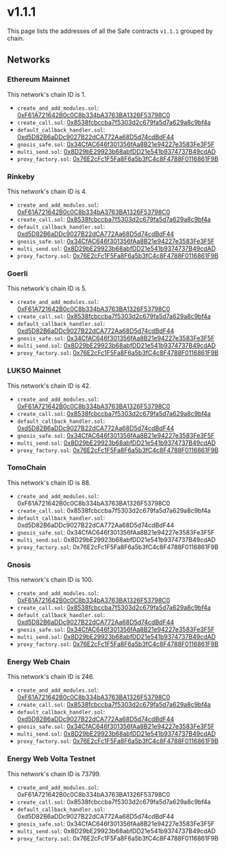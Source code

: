 # v1.1.1

This page lists the addresses of all the Safe contracts `v1.1.1` grouped by chain.

## Networks

### Ethereum Mainnet

This network's chain ID is 1.

- `create_and_add_modules.sol`: [0xF61A721642B0c0C8b334bA3763BA1326F53798C0](https://etherscan.io/address/0xF61A721642B0c0C8b334bA3763BA1326F53798C0)
- `create_call.sol`: [0x8538fcbccba7f5303d2c679fa5d7a629a8c9bf4a](https://etherscan.io/address/0x8538fcbccba7f5303d2c679fa5d7a629a8c9bf4a)
- `default_callback_handler.sol`: [0xd5D82B6aDDc9027B22dCA772Aa68D5d74cdBdF44](https://etherscan.io/address/0xd5D82B6aDDc9027B22dCA772Aa68D5d74cdBdF44)
- `gnosis_safe.sol`: [0x34CfAC646f301356fAa8B21e94227e3583Fe3F5F](https://etherscan.io/address/0x34CfAC646f301356fAa8B21e94227e3583Fe3F5F)
- `multi_send.sol`: [0x8D29bE29923b68abfDD21e541b9374737B49cdAD](https://etherscan.io/address/0x8D29bE29923b68abfDD21e541b9374737B49cdAD)
- `proxy_factory.sol`: [0x76E2cFc1F5Fa8F6a5b3fC4c8F4788F0116861F9B](https://etherscan.io/address/0x76E2cFc1F5Fa8F6a5b3fC4c8F4788F0116861F9B)


### Rinkeby

This network's chain ID is 4.

- `create_and_add_modules.sol`: [0xF61A721642B0c0C8b334bA3763BA1326F53798C0](https://rinkeby.etherscan.io/address/0xF61A721642B0c0C8b334bA3763BA1326F53798C0)
- `create_call.sol`: [0x8538fcbccba7f5303d2c679fa5d7a629a8c9bf4a](https://rinkeby.etherscan.io/address/0x8538fcbccba7f5303d2c679fa5d7a629a8c9bf4a)
- `default_callback_handler.sol`: [0xd5D82B6aDDc9027B22dCA772Aa68D5d74cdBdF44](https://rinkeby.etherscan.io/address/0xd5D82B6aDDc9027B22dCA772Aa68D5d74cdBdF44)
- `gnosis_safe.sol`: [0x34CfAC646f301356fAa8B21e94227e3583Fe3F5F](https://rinkeby.etherscan.io/address/0x34CfAC646f301356fAa8B21e94227e3583Fe3F5F)
- `multi_send.sol`: [0x8D29bE29923b68abfDD21e541b9374737B49cdAD](https://rinkeby.etherscan.io/address/0x8D29bE29923b68abfDD21e541b9374737B49cdAD)
- `proxy_factory.sol`: [0x76E2cFc1F5Fa8F6a5b3fC4c8F4788F0116861F9B](https://rinkeby.etherscan.io/address/0x76E2cFc1F5Fa8F6a5b3fC4c8F4788F0116861F9B)


### Goerli

This network's chain ID is 5.

- `create_and_add_modules.sol`: [0xF61A721642B0c0C8b334bA3763BA1326F53798C0](https://goerli.etherscan.io/address/0xF61A721642B0c0C8b334bA3763BA1326F53798C0)
- `create_call.sol`: [0x8538fcbccba7f5303d2c679fa5d7a629a8c9bf4a](https://goerli.etherscan.io/address/0x8538fcbccba7f5303d2c679fa5d7a629a8c9bf4a)
- `default_callback_handler.sol`: [0xd5D82B6aDDc9027B22dCA772Aa68D5d74cdBdF44](https://goerli.etherscan.io/address/0xd5D82B6aDDc9027B22dCA772Aa68D5d74cdBdF44)
- `gnosis_safe.sol`: [0x34CfAC646f301356fAa8B21e94227e3583Fe3F5F](https://goerli.etherscan.io/address/0x34CfAC646f301356fAa8B21e94227e3583Fe3F5F)
- `multi_send.sol`: [0x8D29bE29923b68abfDD21e541b9374737B49cdAD](https://goerli.etherscan.io/address/0x8D29bE29923b68abfDD21e541b9374737B49cdAD)
- `proxy_factory.sol`: [0x76E2cFc1F5Fa8F6a5b3fC4c8F4788F0116861F9B](https://goerli.etherscan.io/address/0x76E2cFc1F5Fa8F6a5b3fC4c8F4788F0116861F9B)


### LUKSO Mainnet

This network's chain ID is 42.

- `create_and_add_modules.sol`: [0xF61A721642B0c0C8b334bA3763BA1326F53798C0](https://explorer.execution.mainnet.lukso.network/address/0xF61A721642B0c0C8b334bA3763BA1326F53798C0)
- `create_call.sol`: [0x8538fcbccba7f5303d2c679fa5d7a629a8c9bf4a](https://explorer.execution.mainnet.lukso.network/address/0x8538fcbccba7f5303d2c679fa5d7a629a8c9bf4a)
- `default_callback_handler.sol`: [0xd5D82B6aDDc9027B22dCA772Aa68D5d74cdBdF44](https://explorer.execution.mainnet.lukso.network/address/0xd5D82B6aDDc9027B22dCA772Aa68D5d74cdBdF44)
- `gnosis_safe.sol`: [0x34CfAC646f301356fAa8B21e94227e3583Fe3F5F](https://explorer.execution.mainnet.lukso.network/address/0x34CfAC646f301356fAa8B21e94227e3583Fe3F5F)
- `multi_send.sol`: [0x8D29bE29923b68abfDD21e541b9374737B49cdAD](https://explorer.execution.mainnet.lukso.network/address/0x8D29bE29923b68abfDD21e541b9374737B49cdAD)
- `proxy_factory.sol`: [0x76E2cFc1F5Fa8F6a5b3fC4c8F4788F0116861F9B](https://explorer.execution.mainnet.lukso.network/address/0x76E2cFc1F5Fa8F6a5b3fC4c8F4788F0116861F9B)


### TomoChain

This network's chain ID is 88.

- `create_and_add_modules.sol`: 0xF61A721642B0c0C8b334bA3763BA1326F53798C0
- `create_call.sol`: 0x8538fcbccba7f5303d2c679fa5d7a629a8c9bf4a
- `default_callback_handler.sol`: 0xd5D82B6aDDc9027B22dCA772Aa68D5d74cdBdF44
- `gnosis_safe.sol`: 0x34CfAC646f301356fAa8B21e94227e3583Fe3F5F
- `multi_send.sol`: 0x8D29bE29923b68abfDD21e541b9374737B49cdAD
- `proxy_factory.sol`: 0x76E2cFc1F5Fa8F6a5b3fC4c8F4788F0116861F9B


### Gnosis

This network's chain ID is 100.

- `create_and_add_modules.sol`: [0xF61A721642B0c0C8b334bA3763BA1326F53798C0](https://gnosisscan.io/address/0xF61A721642B0c0C8b334bA3763BA1326F53798C0)
- `create_call.sol`: [0x8538fcbccba7f5303d2c679fa5d7a629a8c9bf4a](https://gnosisscan.io/address/0x8538fcbccba7f5303d2c679fa5d7a629a8c9bf4a)
- `default_callback_handler.sol`: [0xd5D82B6aDDc9027B22dCA772Aa68D5d74cdBdF44](https://gnosisscan.io/address/0xd5D82B6aDDc9027B22dCA772Aa68D5d74cdBdF44)
- `gnosis_safe.sol`: [0x34CfAC646f301356fAa8B21e94227e3583Fe3F5F](https://gnosisscan.io/address/0x34CfAC646f301356fAa8B21e94227e3583Fe3F5F)
- `multi_send.sol`: [0x8D29bE29923b68abfDD21e541b9374737B49cdAD](https://gnosisscan.io/address/0x8D29bE29923b68abfDD21e541b9374737B49cdAD)
- `proxy_factory.sol`: [0x76E2cFc1F5Fa8F6a5b3fC4c8F4788F0116861F9B](https://gnosisscan.io/address/0x76E2cFc1F5Fa8F6a5b3fC4c8F4788F0116861F9B)


### Energy Web Chain

This network's chain ID is 246.

- `create_and_add_modules.sol`: [0xF61A721642B0c0C8b334bA3763BA1326F53798C0](https://explorer.energyweb.org/address/0xF61A721642B0c0C8b334bA3763BA1326F53798C0)
- `create_call.sol`: [0x8538fcbccba7f5303d2c679fa5d7a629a8c9bf4a](https://explorer.energyweb.org/address/0x8538fcbccba7f5303d2c679fa5d7a629a8c9bf4a)
- `default_callback_handler.sol`: [0xd5D82B6aDDc9027B22dCA772Aa68D5d74cdBdF44](https://explorer.energyweb.org/address/0xd5D82B6aDDc9027B22dCA772Aa68D5d74cdBdF44)
- `gnosis_safe.sol`: [0x34CfAC646f301356fAa8B21e94227e3583Fe3F5F](https://explorer.energyweb.org/address/0x34CfAC646f301356fAa8B21e94227e3583Fe3F5F)
- `multi_send.sol`: [0x8D29bE29923b68abfDD21e541b9374737B49cdAD](https://explorer.energyweb.org/address/0x8D29bE29923b68abfDD21e541b9374737B49cdAD)
- `proxy_factory.sol`: [0x76E2cFc1F5Fa8F6a5b3fC4c8F4788F0116861F9B](https://explorer.energyweb.org/address/0x76E2cFc1F5Fa8F6a5b3fC4c8F4788F0116861F9B)


### Energy Web Volta Testnet

This network's chain ID is 73799.

- `create_and_add_modules.sol`: 0xF61A721642B0c0C8b334bA3763BA1326F53798C0
- `create_call.sol`: 0x8538fcbccba7f5303d2c679fa5d7a629a8c9bf4a
- `default_callback_handler.sol`: 0xd5D82B6aDDc9027B22dCA772Aa68D5d74cdBdF44
- `gnosis_safe.sol`: 0x34CfAC646f301356fAa8B21e94227e3583Fe3F5F
- `multi_send.sol`: 0x8D29bE29923b68abfDD21e541b9374737B49cdAD
- `proxy_factory.sol`: 0x76E2cFc1F5Fa8F6a5b3fC4c8F4788F0116861F9B


    